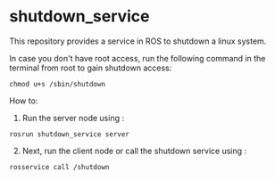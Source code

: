 # shutdown_service
This repository provides a service in ROS to shutdown a linux system.

In case you don't have root access, run the following command in the terminal from root to gain shutdown access:
```
chmod u+s /sbin/shutdown
```

How to:
1. Run the server node using :
```
rosrun shutdown_service server
```
2. Next, run the client node or call the shutdown service using :
```
rosservice call /shutdown
```
